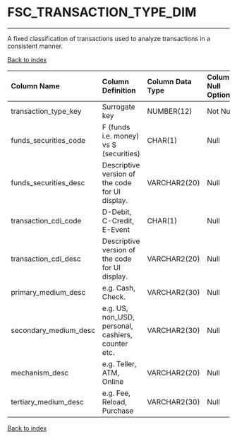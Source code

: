 # FSC_TRANSACTION_TYPE_DIM

---

A fixed classification of transactions used to analyze transactions in a consistent manner.

[Back to index](./index.md)

| Column Name           | Column Definition                                  | Column Data Type   | Column Null Option   | PK   | FK   |
|:----------------------|:---------------------------------------------------|:-------------------|:---------------------|:-----|:-----|
| transaction_type_key  | Surrogate key                                      | NUMBER(12)         | Not Null             | Yes  | No   |
| funds_securities_code | F (funds i.e. money) vs S (securities)             | CHAR(1)            | Null                 | No   | No   |
| funds_securities_desc | Descriptive version of the code for UI display.    | VARCHAR2(20)       | Null                 | No   | No   |
| transaction_cdi_code  | D-Debit, C-Credit, E-Event                         | CHAR(1)            | Null                 | No   | No   |
| transaction_cdi_desc  | Descriptive version of the code for UI display.    | VARCHAR2(20)       | Null                 | No   | No   |
| primary_medium_desc   | e.g. Cash, Check.                                  | VARCHAR2(30)       | Null                 | No   | No   |
| secondary_medium_desc | e.g. US, non_USD, personal, cashiers, counter etc. | VARCHAR2(30)       | Null                 | No   | No   |
| mechanism_desc        | e.g. Teller, ATM, Online                           | VARCHAR2(20)       | Null                 | No   | No   |
| tertiary_medium_desc  | e.g. Fee, Reload, Purchase                         | VARCHAR2(30)       | Null                 | No   | No   |

[Back to index](./index.md)